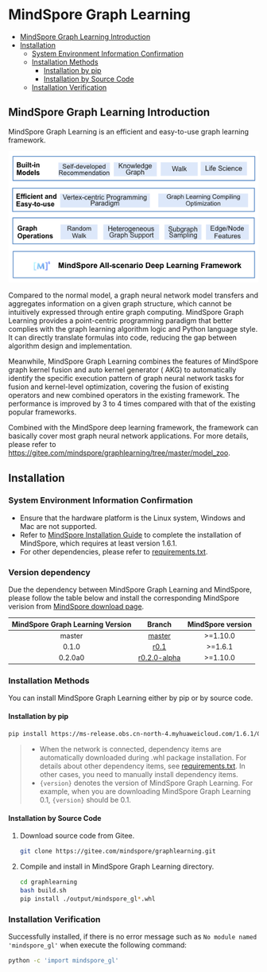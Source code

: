 # MindSpore Graph Learning

- [MindSpore Graph Learning Introduction](#mindspore-graph-learning-introduction)
- [Installation](#installation)
    - [System Environment Information Confirmation](#system-environment-information-confirmation)
    - [Installation Methods](#installation-methods)
        - [Installation by pip](#installation-by-pip)
        - [Installation by Source Code](#installation-by-source-code)
    - [Installation Verification](#installation-verification)

## MindSpore Graph Learning Introduction

MindSpore Graph Learning is an efficient and easy-to-use graph learning framework.

![GraphLearning_architecture](./images/MindSpore_GraphLearning_Architecture.PNG)

Compared to the normal model, a graph neural network model transfers and aggregates information on a given graph
structure, which cannot be intuitively expressed through entire graph computing. MindSpore Graph Learning provides a
point-centric programming paradigm that better complies with the graph learning algorithm logic and Python language
style. It can directly translate formulas into code, reducing the gap between algorithm design and implementation.

Meanwhile, MindSpore Graph Learning combines the features of MindSpore graph kernel fusion and auto kernel generator (
AKG) to automatically identify the specific execution pattern of graph neural network tasks for fusion and kernel-level
optimization, covering the fusion of existing operators and new combined operators in the existing framework. The
performance is improved by 3 to 4 times compared with that of the existing popular frameworks.

Combined with the MindSpore deep learning framework, the framework can basically cover most graph neural network
applications. For more details, please refer to <https://gitee.com/mindspore/graphlearning/tree/master/model_zoo>.

## Installation

### System Environment Information Confirmation

- Ensure that the hardware platform is the Linux system, Windows and Mac are not supported.
- Refer to [MindSpore Installation Guide](https://www.mindspore.cn/install/en) to complete the installation of
  MindSpore, which requires at least version 1.6.1.
- For other dependencies, please refer
  to [requirements.txt](https://gitee.com/mindspore/graphlearning/blob/master/requirements.txt).

### Version dependency

Due the dependency between MindSpore Graph Learning and MindSpore, please follow the table below and install the corresponding MindSpore verision from [MindSpore download page](https://www.mindspore.cn/versions/en).

| MindSpore Graph Learning Version |                              Branch                              | MindSpore version |
|:--------------------------------:|:----------------------------------------------------------------:|:-----------------:|
|              master              | [master](https://gitee.com/mindspore/graphlearning/tree/master/) |     >=1.10.0      |
|              0.1.0               |   [r0.1](https://gitee.com/mindspore/graphlearning/tree/r0.1/)   |      >=1.6.1      |
|              0.2.0a0               |   [r0.2.0-alpha](https://gitee.com/mindspore/graphlearning/tree/r0.2.0-alpha/)   |     >=1.10.0      |

### Installation Methods

You can install MindSpore Graph Learning either by pip or by source code.

#### Installation by pip

```bash
pip install https://ms-release.obs.cn-north-4.myhuaweicloud.com/1.6.1/GraphLearning/any/mindspore_gl_gpu-{version}-cp37-cp37m-linux_x86_64.whl --trusted-host ms-release.obs.cn-north-4.myhuaweicloud.com -i https://pypi.tuna.tsinghua.edu.cn/simple
```

> - When the network is connected, dependency items are automatically downloaded during .whl package installation. For details about other dependency items, see [requirements.txt](https://gitee.com/mindspore/graphlearning/blob/master/requirements.txt). In other cases, you need to manually install dependency items.
> - `{version}` denotes the version of MindSpore Graph Learning. For example, when you are downloading MindSpore Graph Learning 0.1, `{version}` should be 0.1.

#### Installation by Source Code

1. Download source code from Gitee.

    ```bash
    git clone https://gitee.com/mindspore/graphlearning.git
    ```

2. Compile and install in MindSpore Graph Learning directory.

    ```bash
    cd graphlearning
    bash build.sh
    pip install ./output/mindspore_gl*.whl
    ```

### Installation Verification

Successfully installed, if there is no error message such as `No module named 'mindspore_gl'` when execute the following
command:

```bash
python -c 'import mindspore_gl'
```
